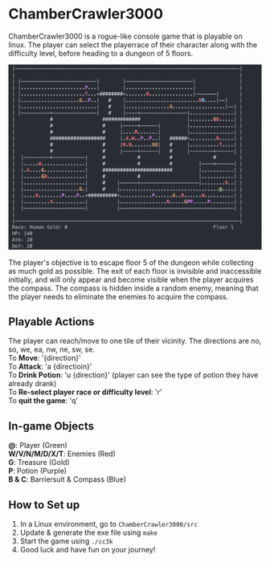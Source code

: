 # ChamberCrawler3000

ChamberCrawler3000 is a rogue-like console game that is playable on linux. The player can select the playerrace of their character along with the difficulty level, before heading to a dungeon of 5 floors. 

<img src="https://github.com/abc1203/ChamberCrawler3000/blob/main/img/cc3k_demo.png">

The player's objective is to escape floor 5 of the dungeon while collecting as much gold as possible. The exit of each floor is invisible and inaccessible initially, and will only appear and become visible when the player acquires the compass. The compass is hidden inside a random enemy, meaning that the player needs to eliminate the enemies to acquire the compass.

## Playable Actions
The player can reach/move to one tile of their vicinity. The directions are no, so, we, ea, nw, ne, sw, se.  
To **Move**:           '{direction}'  
To **Attack**:         'a {directioin}'  
To **Drink Potion**:   'u {direction}' (player can see the type of potion they have already drank)  
To **Re-select player race or difficulty level**: 'r'  
To **quit the game**:  'q'  

## In-game Objects
**@**: Player (Green)  
**W/V/N/M/D/X/T**: Enemies (Red)  
**G**: Treasure (Gold)  
**P**: Potion (Purple)  
**B & C**: Barriersuit & Compass (Blue)  

## How to Set up
1. In a Linux environment, go to ```ChamberCrawler3000/src```
2. Update & generate the exe file using ```make```
3. Start the game using ```./cc3k```
4. Good luck and have fun on your journey!
